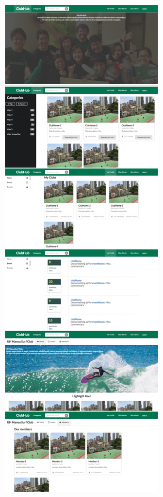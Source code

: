 <img class="ui huge image" src="./home-landing.png">
<img class="ui huge image" src="./categories.png">
<img class="ui huge image" src="./user-clubs.png">
<img class="ui huge image" src="./user-events.png">
<img class="ui huge image" src="./club-landing.png">
<img class="ui huge image" src="./club-members.png">